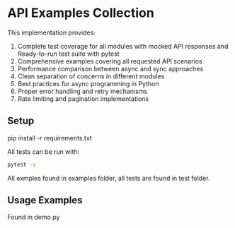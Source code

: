 # API Examples Collection

This implementation provides:
1. Complete test coverage for all modules with mocked API responses and Ready-to-run test suite with pytest
2. Comprehensive examples covering all requested API scenarios
3. Performance comparison between async and sync approaches
4. Clean separation of concerns in different modules
5. Best practices for async programming in Python
6. Proper error handling and retry mechanisms
7. Rate limiting and pagination implementations


## Setup
pip install -r requirements.txt

All tests can be run with:
```bash
pytest -v
```
All exmples found in examples folder, all tests are found in test folder.

## Usage Examples
Found in demo.py
